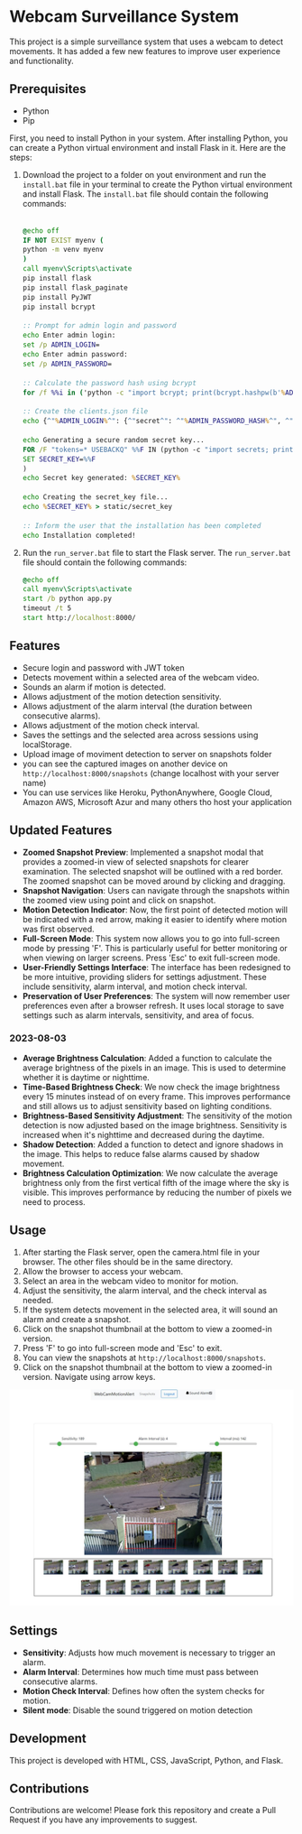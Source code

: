 # Webcam Surveillance System

This project is a simple surveillance system that uses a webcam to detect movements. It has added a few new features to improve user experience and functionality.

## Prerequisites

- Python
- Pip



First, you need to install Python in your system. After installing Python, you can create a Python virtual environment and install Flask in it. Here are the steps:


1. Download the project to a folder on yout environment and run the `install.bat` file in your terminal to create the Python virtual environment and install Flask. The `install.bat` file should contain the following commands:

    ```bat
      
    @echo off
    IF NOT EXIST myenv (
    python -m venv myenv
    )
    call myenv\Scripts\activate
    pip install flask
    pip install flask_paginate
    pip install PyJWT
    pip install bcrypt

    :: Prompt for admin login and password
    echo Enter admin login:
    set /p ADMIN_LOGIN=
    echo Enter admin password:
    set /p ADMIN_PASSWORD=

    :: Calculate the password hash using bcrypt
    for /f %%i in ('python -c "import bcrypt; print(bcrypt.hashpw(b'%ADMIN_PASSWORD%', bcrypt.gensalt()).decode())"') do set "ADMIN_PASSWORD_HASH=%%i"

    :: Create the clients.json file
    echo {^"%ADMIN_LOGIN%^": {^"secret^": ^"%ADMIN_PASSWORD_HASH%^", ^"scopes^": [^"admin^", ^"view_snapshots^", ^"upload_snapshots^"]}} > static/clients.json

    echo Generating a secure random secret key...
    FOR /F "tokens=* USEBACKQ" %%F IN (python -c "import secrets; print(secrets.token_hex(32))") DO (
    SET SECRET_KEY=%%F
    )
    echo Secret key generated: %SECRET_KEY%

    echo Creating the secret_key file...
    echo %SECRET_KEY% > static/secret_key

    :: Inform the user that the installation has been completed
    echo Installation completed!
    ```

2. Run the `run_server.bat` file to start the Flask server. The `run_server.bat` file should contain the following commands:

    ```bat
    @echo off
    call myenv\Scripts\activate
    start /b python app.py
    timeout /t 5
    start http://localhost:8000/
    ```

## Features

- Secure login and password with JWT token
- Detects movement within a selected area of the webcam video.
- Sounds an alarm if motion is detected.
- Allows adjustment of the motion detection sensitivity.
- Allows adjustment of the alarm interval (the duration between consecutive alarms).
- Allows adjustment of the motion check interval.
- Saves the settings and the selected area across sessions using localStorage.
- Upload image of moviment detection to server on snapshots folder
- you can see the captured images on another device on `http://localhost:8000/snapshots` (change localhost with your server name)
- You can use services like Heroku, PythonAnywhere, Google Cloud, Amazon AWS, Microsoft Azur and many others tho host your application


## Updated Features

- **Zoomed Snapshot Preview**: Implemented a snapshot modal that provides a zoomed-in view of selected snapshots for clearer examination. The selected snapshot will be outlined with a red border. The zoomed snapshot can be moved around by clicking and dragging.
- **Snapshot Navigation**: Users can navigate through the snapshots within the zoomed view using point and click on snapshot.
- **Motion Detection Indicator**: Now, the first point of detected motion will be indicated with a red arrow, making it easier to identify where motion was first observed.
- **Full-Screen Mode**: This system now allows you to go into full-screen mode by pressing 'F'. This is particularly useful for better monitoring or when viewing on larger screens. Press 'Esc' to exit full-screen mode.
- **User-Friendly Settings Interface**: The interface has been redesigned to be more intuitive, providing sliders for settings adjustment. These include sensitivity, alarm interval, and motion check interval.
- **Preservation of User Preferences**: The system will now remember user preferences even after a browser refresh. It uses local storage to save settings such as alarm intervals, sensitivity, and area of focus.

### 2023-08-03 

- **Average Brightness Calculation**: Added a function to calculate the average brightness of the pixels in an image. This is used to determine whether it is daytime or nighttime.
- **Time-Based Brightness Check**: We now check the image brightness every 15 minutes instead of on every frame. This improves performance and still allows us to adjust sensitivity based on lighting conditions.
- **Brightness-Based Sensitivity Adjustment**: The sensitivity of the motion detection is now adjusted based on the image brightness. Sensitivity is increased when it's nighttime and decreased during the daytime.
- **Shadow Detection**: Added a function to detect and ignore shadows in the image. This helps to reduce false alarms caused by shadow movement.
- **Brightness Calculation Optimization**: We now calculate the average brightness only from the first vertical fifth of the image where the sky is visible. This improves performance by reducing the number of pixels we need to process. 




## Usage

1. After starting the Flask server, open the camera.html file in your browser. The other files should be in the same directory.
2. Allow the browser to access your webcam.
3. Select an area in the webcam video to monitor for motion.
4. Adjust the sensitivity, the alarm interval, and the check interval as needed.
5. If the system detects movement in the selected area, it will sound an alarm and create a snapshot.
6. Click on the snapshot thumbnail at the bottom to view a zoomed-in version. 
7. Press 'F' to go into full-screen mode and 'Esc' to exit.
8. You can view the snapshots at `http://localhost:8000/snapshots`.
9. Click on the snapshot thumbnail at the bottom to view a zoomed-in version. Navigate using arrow keys.


![Screenshot of the application](static/images/screenshot3.jpg)

## Settings

- **Sensitivity**: Adjusts how much movement is necessary to trigger an alarm.
- **Alarm Interval**: Determines how much time must pass between consecutive alarms.
- **Motion Check Interval**: Defines how often the system checks for motion.
- **Silent mode**: Disable the sound triggered on motion detection

## Development

This project is developed with HTML, CSS, JavaScript, Python, and Flask.

## Contributions

Contributions are welcome! Please fork this repository and create a Pull Request if you have any improvements to suggest.


